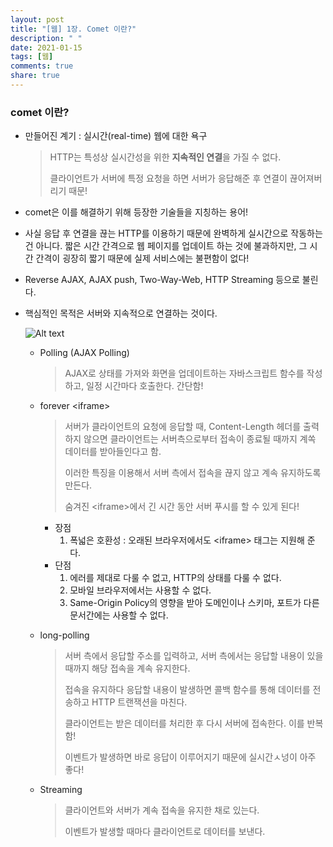 ```yaml
---
layout: post
title: "[웹] 1장. Comet 이란?"
description: " "
date: 2021-01-15
tags: [웹]
comments: true
share: true
---
```



### comet 이란?

- 만들어진 계기 : 실시간(real-time) 웹에 대한 욕구

  > HTTP는 특성상 실시간성을 위한 **지속적인 연결**을 가질 수 없다.
  >
  > 클라이언트가 서버에 특정 요청을 하면 서버가 응답해준 후 연결이 끊어져버리기 때문!

- comet은 이를 해결하기 위해 등장한 기술들을 지칭하는 용어!

- 사실 응답 후 연결을 끊는 HTTP를 이용하기 때문에 완벽하게 실시간으로 작동하는 건 아니다. 짧은 시간 간격으로 웹 페이지를 업데이트 하는 것에 불과하지만, 그 시간 간격이 굉장히 짧기 때문에 실제 서비스에는 불편함이 없다!

- Reverse AJAX, AJAX push, Two-Way-Web, HTTP Streaming 등으로 불린다.

- 핵심적인 목적은 서버와 지속적으로 연결하는 것이다.

  ![Alt text](https://blog.outsider.ne.kr/attach/1/1340436424.gif)

  - Polling (AJAX Polling)

    > AJAX로 상태를 가져와 화면을 업데이트하는 자바스크립트 함수를 작성하고, 일정 시간마다 호출한다. 간단함!

  - forever \<iframe\> 

    > 서버가 클라이언트의 요청에 응답할 때, Content-Length 헤더를 출력하지 않으면 클라이언트는 서버측으로부터 접속이 종료될 때까지 계쏙 데이터를 받아들인다고 함.
    >
    > 이러한 특징을 이용해서 서버 측에서 접속을 끊지 않고 계속 유지하도록 만든다.
    >
    > 숨겨진 \<iframe\>에서 긴 시간 동안 서버 푸시를 할 수 있게 된다!

    - 장점
      1. 폭넓은 호환성 : 오래된 브라우저에서도 \<iframe\> 태그는 지원해 준다.
    - 단점
      1. 에러를 제대로 다룰 수 없고, HTTP의 상태를 다룰 수 없다.
      2. 모바일 브라우저에서는 사용할 수 없다.
      3. Same-Origin Policy의 영향을 받아 도메인이나 스키마, 포트가 다른 문서간에는 사용할 수 없다.

  - long-polling

    > 서버 측에서 응답할 주소를 입력하고, 서버 측에서는 응답할 내용이 있을 때까지 해당 접속을 계속 유지한다.
    >
    > 접속을 유지하다 응답할 내용이 발생하면 콜백 함수를 통해 데이터를 전송하고 HTTP 트랜잭션을 마친다.
    >
    > 클라이언트는 받은 데이터를 처리한 후 다시 서버에 접속한다. 이를 반복함!
    >
    > 이벤트가 발생하면 바로 응답이 이루어지기 때문에 실시간ㅅ넝이 아주 좋다!

  - Streaming

    > 클라이언트와 서버가 계속 접속을 유지한 채로 있는다.
    >
    > 이벤트가 발생할 때마다 클라이언트로 데이터를 보낸다.
